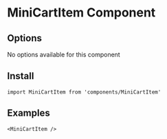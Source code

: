 # MiniCartItem Component


## Options
No options available for this component

## Install
```
import MiniCartItem from 'components/MiniCartItem'
```

## Examples
```
<MiniCartItem />
```